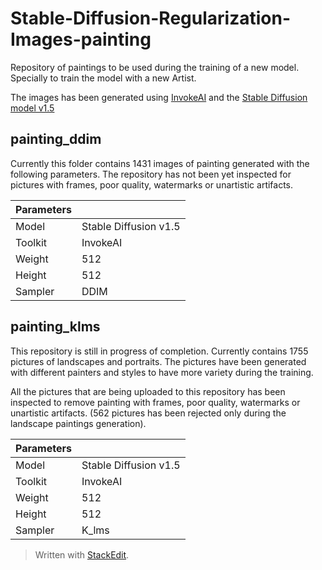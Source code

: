
# Stable-Diffusion-Regularization-Images-painting
Repository of paintings to be used during the training of a new model. Specially to train the model with a new Artist.

The images has been generated using [InvokeAI](https://github.com/invoke-ai/InvokeAI) and the [Stable Diffusion model v1.5](https://huggingface.co/runwayml/stable-diffusion-v1-5)

## painting_ddim 

Currently this folder contains 1431 images of painting generated with the following parameters. The repository has not been yet inspected for pictures with frames, poor quality, watermarks or unartistic artifacts.

| Parameters |  |
|--|--|
| Model | Stable Diffusion v1.5 |
| Toolkit | InvokeAI |
| Weight | 512 |
| Height | 512 |
| Sampler | DDIM |


## painting_klms

This repository is still in progress of completion. Currently contains 1755 pictures of landscapes and portraits. The pictures have been generated with different painters and styles to have more variety during the training.

All the pictures that are being uploaded to this repository has been inspected to remove painting with frames, poor quality, watermarks or unartistic artifacts. (562 pictures has been rejected only during the landscape paintings generation).

| Parameters |  |
|--|--|
| Model | Stable Diffusion v1.5 |
| Toolkit | InvokeAI |
| Weight | 512 |
| Height | 512 |
| Sampler | K_lms |
 

> Written with [StackEdit](https://stackedit.io/).